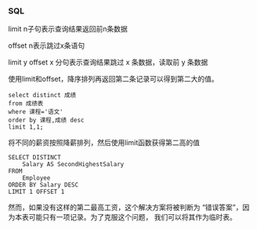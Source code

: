 ### SQL 
limit n子句表示查询结果返回前n条数据

offset n表示跳过x条语句

limit y offset x 分句表示查询结果跳过 x 条数据，读取前 y 条数据

使用limit和offset，降序排列再返回第二条记录可以得到第二大的值。

```
select distinct 成绩  
from 成绩表
where 课程='语文'
order by 课程,成绩 desc
limit 1,1;
```

将不同的薪资按照降薪排列，然后使用limit函数获得第二高的值
```
SELECT DISTINCT
    Salary AS SecondHighestSalary
FROM
    Employee
ORDER BY Salary DESC
LIMIT 1 OFFSET 1

```

然而，如果没有这样的第二最高工资，这个解决方案将被判断为 “错误答案”，因为本表可能只有一项记录。为了克服这个问题，
我们可以将其作为临时表。

```

```